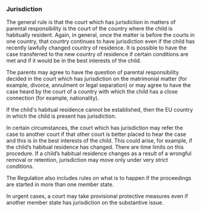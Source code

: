 ###  Jurisdiction

The general rule is that the court which has jurisdiction in matters of
parental responsibility is the court of the country where the child is
habitually resident. Again, in general, once the matter is before the courts
in one country, that country continues to have jurisdiction even if the child
has recently lawfully changed country of residence. It is possible to have the
case transferred to the new country of residence if certain conditions are met
and if it would be in the best interests of the child.

The parents may agree to have the question of parental responsibility decided
in the court which has jurisdiction on the matrimonial matter (for example,
divorce, annulment or legal separation) or may agree to have the case heard by
the court of a country with which the child has a close connection (for
example, nationality).

If the child's habitual residence cannot be established, then the EU country
in which the child is present has jurisdiction.

In certain circumstances, the court which has jurisdiction may refer the case
to another court if that other court is better placed to hear the case and
this is in the best interests of the child. This could arise, for example, if
the child’s habitual residence has changed. There are time limits on this
procedure. If a child’s habitual residence changes as a result of a wrongful
removal or retention, jurisdiction may move only under very strict conditions.

The Regulation also includes rules on what is to happen if the proceedings are
started in more than one member state.

In urgent cases, a court may take provisional protective measures even if
another member state has jurisdiction on the substantive issue.
